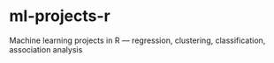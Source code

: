 # ml-projects-r
Machine learning projects in R — regression, clustering, classification, association analysis
